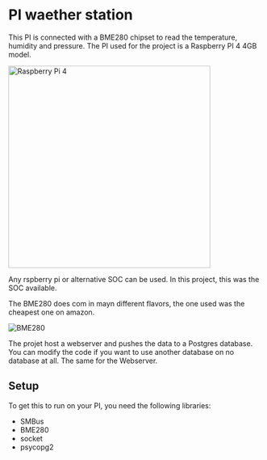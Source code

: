 # PI waether station

This PI is connected with a BME280 chipset to read the temperature, humidity and pressure. 
The PI used for the project is a Raspberry PI 4 4GB model. 

<img src="docs/pi.png" alt="Raspberry Pi 4" width="400" height="400" />


Any rspberry pi or alternative SOC can be used. In this project, this was the SOC available. 

The BME280 does com in mayn different flavors, the one used was the cheapest one on amazon. 

![BME280](docs/bme.png)

The projet host a webserver and pushes the data to a Postgres database. You can modify the code
if you want to use another database on no database at all. The same for the Webserver.

## Setup
To get this to run on your PI, you need the following libraries:
- SMBus
- BME280
- socket
- psycopg2